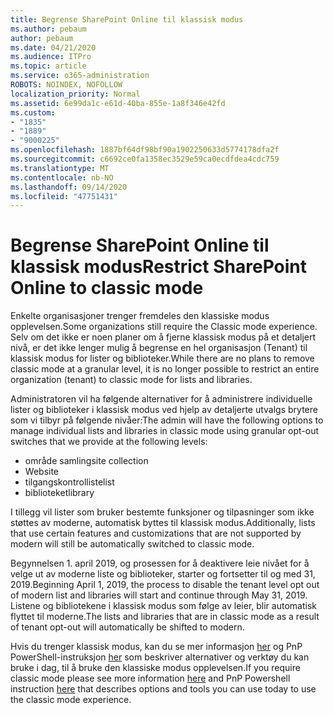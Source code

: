 ```yaml
---
title: Begrense SharePoint Online til klassisk modus
ms.author: pebaum
author: pebaum
ms.date: 04/21/2020
ms.audience: ITPro
ms.topic: article
ms.service: o365-administration
ROBOTS: NOINDEX, NOFOLLOW
localization_priority: Normal
ms.assetid: 6e99da1c-e61d-40ba-855e-1a8f346e42fd
ms.custom:
- "1835"
- "1889"
- "9000225"
ms.openlocfilehash: 1887bf64df98bf90a1902250633d5774178dfa2f
ms.sourcegitcommit: c6692ce0fa1358ec3529e59ca0ecdfdea4cdc759
ms.translationtype: MT
ms.contentlocale: nb-NO
ms.lasthandoff: 09/14/2020
ms.locfileid: "47751431"
---
```

# <a name="restrict-sharepoint-online-to-classic-mode"></a><span data-ttu-id="29beb-102">Begrense SharePoint Online til klassisk modus</span><span class="sxs-lookup"><span data-stu-id="29beb-102">Restrict SharePoint Online to classic mode</span></span>

<span data-ttu-id="29beb-103">Enkelte organisasjoner trenger fremdeles den klassiske modus opplevelsen.</span><span class="sxs-lookup"><span data-stu-id="29beb-103">Some organizations still require the Classic mode experience.</span></span> <span data-ttu-id="29beb-104">Selv om det ikke er noen planer om å fjerne klassisk modus på et detaljert nivå, er det ikke lenger mulig å begrense en hel organisasjon (Tenant) til klassisk modus for lister og biblioteker.</span><span class="sxs-lookup"><span data-stu-id="29beb-104">While there are no plans to remove classic mode at a granular level, it is no longer possible to restrict an entire organization (tenant) to classic mode for lists and libraries.</span></span>

<span data-ttu-id="29beb-105">Administratoren vil ha følgende alternativer for å administrere individuelle lister og biblioteker i klassisk modus ved hjelp av detaljerte utvalgs brytere som vi tilbyr på følgende nivåer:</span><span class="sxs-lookup"><span data-stu-id="29beb-105">The admin will have the following options to manage individual lists and libraries in classic mode using granular opt-out switches that we provide at the following levels:</span></span>

- <span data-ttu-id="29beb-106">område samling</span><span class="sxs-lookup"><span data-stu-id="29beb-106">site collection</span></span>
- <span data-ttu-id="29beb-107">Web</span><span class="sxs-lookup"><span data-stu-id="29beb-107">site</span></span>
- <span data-ttu-id="29beb-108">tilgangskontrolliste</span><span class="sxs-lookup"><span data-stu-id="29beb-108">list</span></span>
- <span data-ttu-id="29beb-109">biblioteket</span><span class="sxs-lookup"><span data-stu-id="29beb-109">library</span></span>

<span data-ttu-id="29beb-110">I tillegg vil lister som bruker bestemte funksjoner og tilpasninger som ikke støttes av moderne, automatisk byttes til klassisk modus.</span><span class="sxs-lookup"><span data-stu-id="29beb-110">Additionally, lists that use certain features and customizations that are not supported by modern will still be automatically switched to classic mode.</span></span>

<span data-ttu-id="29beb-111">Begynnelsen 1. april 2019, og prosessen for å deaktivere leie nivået for å velge ut av moderne liste og biblioteker, starter og fortsetter til og med 31, 2019.</span><span class="sxs-lookup"><span data-stu-id="29beb-111">Beginning April 1, 2019, the process to disable the tenant level opt out of modern list and libraries will start and continue through May 31, 2019.</span></span>  <span data-ttu-id="29beb-112">Listene og bibliotekene i klassisk modus som følge av leier, blir automatisk flyttet til moderne.</span><span class="sxs-lookup"><span data-stu-id="29beb-112">The lists and libraries that are in classic mode as a result of tenant opt-out will automatically be shifted to modern.</span></span>

<span data-ttu-id="29beb-113">Hvis du trenger klassisk modus, kan du se mer informasjon [her](https://techcommunity.microsoft.com/t5/Microsoft-SharePoint-Blog/Delivering-SharePoint-modern-experiences/ba-p/315023) og PnP PowerShell-instruksjon [her](https://docs.microsoft.com/sharepoint/dev/transform/modernize-userinterface-lists-and-libraries-optout) som beskriver alternativer og verktøy du kan bruke i dag, til å bruke den klassiske modus opplevelsen.</span><span class="sxs-lookup"><span data-stu-id="29beb-113">If you require classic mode please see more information [here](https://techcommunity.microsoft.com/t5/Microsoft-SharePoint-Blog/Delivering-SharePoint-modern-experiences/ba-p/315023) and PnP Powershell instruction [here](https://docs.microsoft.com/sharepoint/dev/transform/modernize-userinterface-lists-and-libraries-optout) that describes options and tools you can use today to use the classic mode experience.</span></span>
